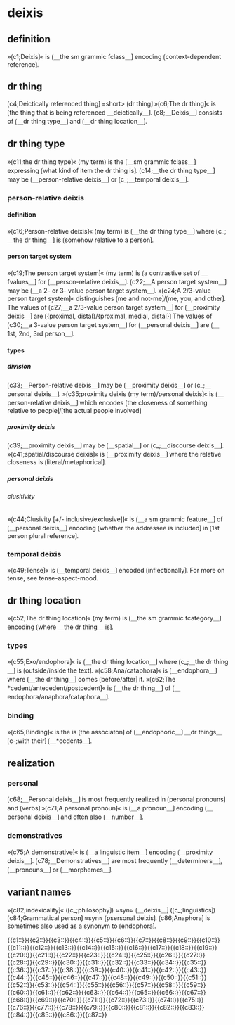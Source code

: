 # deixis

## definition

»⟮c1;Deixis⟯« is ⟮＿the sm grammic fclass＿⟯ encoding ⟮context-dependent reference⟯. 

## dr thing

⟮c4;Deictically referenced thing⟯ =short> ⟮dr thing⟯
»⟮c6;The dr thing⟯« is ⟮the thing that is being referenced ＿deictically＿⟯.
⟮c8;＿Deixis＿⟯ consists of ⟮＿dr thing type＿⟯ and ⟮＿dr thing location＿⟯.

## dr thing type

»⟮c11;the dr thing type⟯« (my term) is the ⟮＿sm grammic fclass＿⟯ expressing ⟮what kind of item the dr thing is⟯.
⟮c14;＿the dr thing type＿⟯ may be ⟮＿person-relative deixis＿⟯ or ⟮c_;＿temporal deixis＿⟯.

### person-relative deixis

#### definition

»⟮c16;Person-relative deixis⟯« (my term) is ⟮＿the dr thing type＿⟯ where ⟮c_;＿the dr thing＿⟯ is ⟮somehow relative to a person⟯.

#### person target system

»⟮c19;The person target system⟯« (my term) is ⟮a contrastive set of ＿fvalues＿⟯ for ⟮＿person-relative deixis＿⟯.
⟮c22;＿A person target system＿⟯ may be ⟮＿a 2- or 3- value person target system＿⟯.
»⟮c24;A 2/3-value person target system⟯« distinguishes ⟮me and not-me⟯/⟮me, you, and other⟯.
The values of ⟮c27;＿a 2/3-value person target system＿⟯ for ⟮＿proximity deixis＿⟯ are ⟮{proximal, distal}/{proximal, medial, distal}⟯
The values of ⟮c30;＿a 3-value person target system＿⟯ for ⟮＿personal deixis＿⟯ are ⟮＿1st, 2nd, 3rd person＿⟯.

#### types

##### division

⟮c33;＿Person-relative deixis＿⟯ may be ⟮＿proximity deixis＿⟯ or ⟮c_;＿personal deixis＿⟯.
»⟮c35;proximity deixis (my term)/personal deixis⟯« is ⟮＿person-relative deixis＿⟯ which encodes ⟮the closeness of something relative to people⟯/⟮the actual people involved⟯

##### proximity deixis

⟮c39;＿proximity deixis＿⟯ may be ⟮＿spatial＿⟯ or ⟮c_;＿discourse deixis＿⟯.
»⟮c41;spatial/discourse deixis⟯« is ⟮＿proximity deixis＿⟯ where the relative closeness is ⟮literal/metaphorical⟯.

##### personal deixis

###### clusitivity

»⟮c44;Clusivity [+/- inclusive/exclusive]⟯« is ⟮＿a sm grammic feature＿⟯ of ⟮＿personal deixis＿⟯ encoding ⟮whether the addressee is included⟯ in ⟮1st person plural reference⟯.

### temporal deixis

»⟮c49;Tense⟯« is ⟮＿temporal deixis＿⟯ encoded ⟮inflectionally⟯.
For more on tense, see tense-aspect-mood.

## dr thing location

»⟮c52;The dr thing location⟯« (my term) is ⟮＿the sm grammic fcategory＿⟯ encoding ⟮where ＿the dr thing＿ is⟯.

### types

»⟮c55;Exo/endophora⟯« is ⟮＿the dr thing location＿⟯ where ⟮c_;＿the dr thing＿⟯ is ⟮outside/inside the text⟯.
»⟮c58;Ana/cataphora⟯« is ⟮＿endophora＿⟯ where ⟮＿the dr thing＿⟯ comes ⟮before/after⟯ it.
»⟮c62;The *cedent/antecedent/postcedent⟯« is ⟮＿the dr thing＿⟯ of ⟮＿endophora/anaphora/cataphora＿⟯.

### binding

»⟮c65;Binding⟯« is the is ⟮the associaton⟯ of ⟮＿endophoric＿⟯ ＿dr things＿ ⟮c-;with their⟯ ⟮＿*cedents＿⟯.

## realization

### personal

⟮c68;＿Personal deixis＿⟯ is most frequently realized in ⟮personal pronouns⟯ and ⟮verbs⟯
»⟮c71;A personal pronoun⟯« is ⟮＿a pronoun＿⟯ encoding ⟮＿personal deixis＿⟯ and often also ⟮＿number＿⟯.

### demonstratives

»⟮c75;A demonstrative⟯« is ⟮＿a linguistic item＿⟯ encoding ⟮＿proximity deixis＿⟯.
⟮c78;＿Demonstratives＿⟯ are most frequently ⟮＿determiners＿⟯, ⟮＿pronouns＿⟯ or ⟮＿morphemes＿⟯.

## variant names

»⟮c82;indexicality⟯« (⟮c_;philosophy⟯) ≈syn≈ ⟮＿deixis＿⟯ (⟮c_;linguistics⟯)
⟮c84;Grammatical person⟯ ≈syn≈ ⟮psersonal deixis⟯.
⟮c86;Anaphora⟯ is sometimes also used as a synonym to ⟮endophora⟯.

<span class='cloze-dump'>{{c1::}}{{c2::}}{{c3::}}{{c4::}}{{c5::}}{{c6::}}{{c7::}}{{c8::}}{{c9::}}{{c10::}}{{c11::}}{{c12::}}{{c13::}}{{c14::}}{{c15::}}{{c16::}}{{c17::}}{{c18::}}{{c19::}}{{c20::}}{{c21::}}{{c22::}}{{c23::}}{{c24::}}{{c25::}}{{c26::}}{{c27::}}{{c28::}}{{c29::}}{{c30::}}{{c31::}}{{c32::}}{{c33::}}{{c34::}}{{c35::}}{{c36::}}{{c37::}}{{c38::}}{{c39::}}{{c40::}}{{c41::}}{{c42::}}{{c43::}}{{c44::}}{{c45::}}{{c46::}}{{c47::}}{{c48::}}{{c49::}}{{c50::}}{{c51::}}{{c52::}}{{c53::}}{{c54::}}{{c55::}}{{c56::}}{{c57::}}{{c58::}}{{c59::}}{{c60::}}{{c61::}}{{c62::}}{{c63::}}{{c64::}}{{c65::}}{{c66::}}{{c67::}}{{c68::}}{{c69::}}{{c70::}}{{c71::}}{{c72::}}{{c73::}}{{c74::}}{{c75::}}{{c76::}}{{c77::}}{{c78::}}{{c79::}}{{c80::}}{{c81::}}{{c82::}}{{c83::}}{{c84::}}{{c85::}}{{c86::}}{{c87::}}</span>
